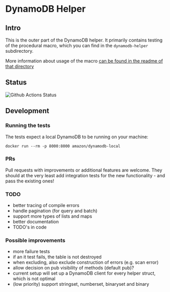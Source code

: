 # DynamoDB Helper

## Intro

This is the outer part of the DynamoDB helper. It primarily contains testing of the procedural macro, which you can find in the `dynamodb-helper` subdirectory.

More information about usage of the macro [can be found in the readme of that directory](./dynamodb-helper/README.md)

## Status

![Github Actions Status](https://github.com/VanOvermeire/dynamodb-helper/actions/workflows/github-deploy.yml/badge.svg)

## Development

### Running the tests

The tests expect a local DynamoDB to be running on your machine:

```
docker run --rm -p 8000:8000 amazon/dynamodb-local
```

### PRs

Pull requests with improvements or additional features are welcome. They should at the very least add integration tests for the new functionality - and pass the existing ones!

### TODO

- better tracing of compile errors
- handle pagination (for query and batch)
- support more types of lists and maps
- better documentation
- TODO's in code

### Possible improvements

- more failure tests
- if an it test fails, the table is not destroyed
- when excluding, also exclude construction of errors (e.g. scan error)
- allow decision on pub visibility of methods (default pub)?
- current setup will set up a DynamoDB client for every helper struct, which is not optimal
- (low priority) support stringset, numberset, binaryset and binary